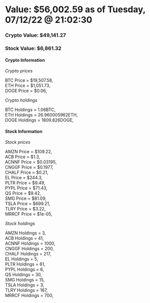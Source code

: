 # Value: $56,002.59 as of Tuesday, 07/12/22 @ 21:02:30 

### Crypto Value: $49,141.27

### Stock Value: $6,861.32

#### Crypto Information 
*Crypto prices* 

BTC Price = $19,507.58,  
ETH Price = $1,051.73,  
DOGE Price = $0.06,  


*Crypto holdings* 

BTC Holdings = 1.06BTC,  
ETH Holdings = 26.960005962ETH,  
DOGE Holdings = 1809.826DOGE,  


#### Stock Information 

*Stock prices* 

AMZN Price = $109.22,  
ACB Price = $1.3,  
ACNNF Price = $0.03195,  
CNGGF Price = $0.1977,  
CHALF Price = $0.21,  
EL Price = $244.3,  
PLTR Price = $9.49,  
PYPL Price = $71.43,  
QS Price = $9.42,  
SMG Price = $81.09,  
TSLA Price = $699.21,  
TLRY Price = $3.22,  
MRRCF Price = $1e-05,  


*Stock holdings* 

AMZN Holdings = 3,  
ACB Holdings = 41,  
ACNNF Holdings = 1000,  
CNGGF Holdings = 200,  
CHALF Holdings = 217,  
EL Holdings = 5,  
PLTR Holdings = 61,  
PYPL Holdings = 6,  
QS Holdings = 30,  
SMG Holdings = 15,  
TSLA Holdings = 3,  
TLRY Holdings = 167,  
MRRCF Holdings = 700,  


